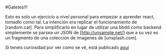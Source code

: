 #Gatetes!!! 

Esto es solo un ejercicio a nivel personal para empezar a aprender react, tomadlo como tal. La intención era replicar el funcionamiento de [random.cat]. Para simplificarlo en lugar de utilizar una bbdd como backend simplemente se parsea un JSON de [http://unsample.net/] que a su vez es un fragmento de una colección de imagenes de [unsplash.com]. 

Si teneis curiosidad por ver como se vé, está publicado [aquí](https://gatetes.herokuapp.com) 
